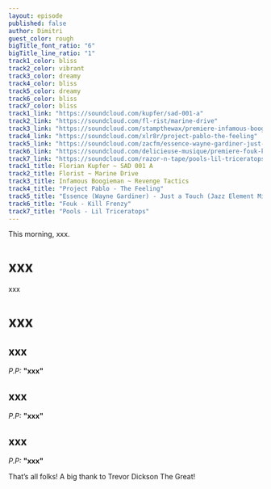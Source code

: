 ```yaml
---
layout: episode
published: false
author: Dimitri
guest_color: rough
bigTitle_font_ratio: "6"
bigTitle_line_ratio: "1"
track1_color: bliss
track2_color: vibrant
track3_color: dreamy
track4_color: bliss
track5_color: dreamy
track6_color: bliss
track7_color: bliss
track1_link: "https://soundcloud.com/kupfer/sad-001-a"
track2_link: "https://soundcloud.com/fl-rist/marine-drive"
track3_link: "https://soundcloud.com/stampthewax/premiere-infamous-boogieman-revenge-tactics"
track4_link: "https://soundcloud.com/xlr8r/project-pablo-the-feeling"
track5_link: "https://soundcloud.com/zacfm/essence-wayne-gardiner-just-a-touch-jazz-element-mix-strictly-rhythm"
track6_link: "https://soundcloud.com/delicieuse-musique/premiere-fouk-kill-frenzy"
track7_link: "https://soundcloud.com/razor-n-tape/pools-lil-triceratops"
track1_title: Florian Kupfer ~ SAD 001 A
track2_title: Florist ~ Marine Drive
track3_title: Infamous Boogieman ~ Revenge Tactics
track4_title: "Project Pablo - The Feeling"
track5_title: "Essence (Wayne Gardiner) - Just a Touch (Jazz Element Mix)"
track6_title: "Fouk - Kill Frenzy"
track7_title: "Pools - Lil Triceratops"
---
```


<p id="introduction">This morning, xxx.</p>
 
# xxx

xxx
 
# xxx

## xxx
_P.P:_ **"**xxx**"**
 
## xxx
_P.P:_ **"**xxx**"**
 
## xxx
_P.P:_ **"**xxx**"**
 
<p id="outroduction">
That’s all folks! A big thank to Trevor Dickson The Great! 
</p>
